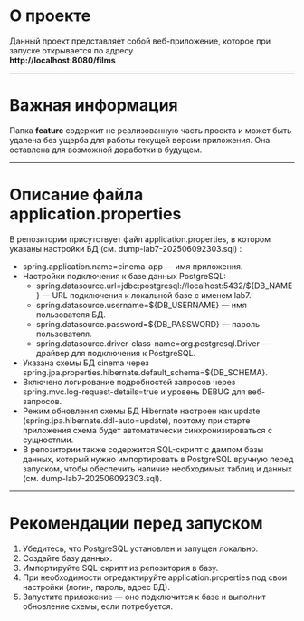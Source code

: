 # О проекте

Данный проект представляет собой веб-приложение, которое при запуске открывается по адресу  
**http://localhost:8080/films**

---

# Важная информация

Папка **feature** содержит не реализованную часть проекта и может быть удалена без ущерба для работы текущей версии приложения. Она оставлена для возможной доработки в будущем.

---

# Описание файла application.properties

В репозитории присутствует файл application.properties, в котором указаны настройки БД (см. dump-lab7-202506092303.sql) :

- spring.application.name=cinema-app — имя приложения.
- Настройки подключения к базе данных PostgreSQL:
  - spring.datasource.url=jdbc:postgresql://localhost:5432/${DB_NAME} — URL подключения к локальной базе с именем lab7.
  - spring.datasource.username=${DB_USERNAME} — имя пользователя БД.
  - spring.datasource.password=${DB_PASSWORD} — пароль пользователя.
  - spring.datasource.driver-class-name=org.postgresql.Driver — драйвер для подключения к PostgreSQL.
- Указана схемы БД cinema через spring.jpa.properties.hibernate.default_schema=${DB_SCHEMA}.
- Включено логирование подробностей запросов через spring.mvc.log-request-details=true и уровень DEBUG для веб-запросов.
- Режим обновления схемы БД Hibernate настроен как update (spring.jpa.hibernate.ddl-auto=update), поэтому при старте приложения схема будет автоматически синхронизироваться с сущностями.
- В репозитории также содержится SQL-скрипт с дампом базы данных, который нужно импортировать в PostgreSQL вручную перед запуском, чтобы обеспечить наличие необходимых таблиц и данных (см. dump-lab7-202506092303.sql).

---

# Рекомендации перед запуском

1. Убедитесь, что PostgreSQL установлен и запущен локально.
2. Создайте базу данных.
3. Импортируйте SQL-скрипт из репозитория в базу.
4. При необходимости отредактируйте application.properties под свои настройки (логин, пароль, адрес БД).
5. Запустите приложение — оно подключится к базе и выполнит обновление схемы, если потребуется.

